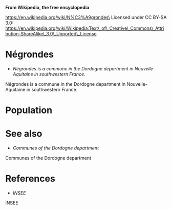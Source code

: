 **From Wikipedia, the free encyclopedia**

https://en.wikipedia.org/wiki/N%C3%A9grondes\
Licensed under CC BY-SA 3.0:\
https://en.wikipedia.org/wiki/Wikipedia:Text\_of\_Creative\_Commons\_Attribution-ShareAlike\_3.0\_Unported\_License

Négrondes
=========

-   *Négrondes is a commune in the Dordogne department in
    Nouvelle-Aquitaine in southwestern France.*

Négrondes is a commune in the Dordogne department in Nouvelle-Aquitaine
in southwestern France.

Population
==========

See also
========

-   *Communes of the Dordogne department*

Communes of the Dordogne department

References
==========

-   *INSEE*

INSEE
